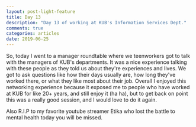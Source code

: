 ```yaml
---
layout: post-light-feature
title: Day 13
description: "Day 13 of working at KUB's Information Services Dept."
comments: true
categories: articles
date: 2019-06-25
---
```


So, today I went to a manager roundtable where we teenworkers got to talk with the managers of KUB's departments. It was a nice experience talking with these people as they told us about they're experiences and lives. We got to ask questions like how their days usually are, how long they've worked there, or what they like most about their job. Overall I enjoyed this networking experience because it exposed me to people who have worked at KUB for like 20+ years, and still enjoy it (ha ha), but to get back on point this was a really good session, and I would love to do it again.

Also R.I.P to my favorite youtube streamer Etika who lost the battle to mental health today you will be missed.